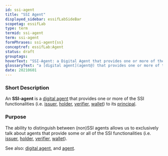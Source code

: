 ```yaml
---
id: ssi-agent
title: "SSI Agent"
displayed_sidebar: essifLabSideBar
scopetag: essifLab
type: term
termid: ssi-agent
term: ssi-agent
formPhrases: ssi-agent{ss}
conceptref: essifLab:Agent
status: draft
grouptags:
hoverText: "SSI-Agent: a Digital Agent that provides one or more of the SSI functionalities (Issuer, Holder, Verifier, Wallet) to its Principal."
glossaryText: "a [digital agent](agent@) that provides one or more of the [ssi functionalities](ssi-agent@) ([issuer](@), [holder](@), [verifier](@), [wallet](@)) to its [principal](@)."
date: 20210601
---
```


### Short Description
An **SSI-agent** is a [digital agent](agent@) that provides one or more of the SSI functionalities (i.e. [issuer](@), [holder](@), [verifier](@), [wallet](@)) to its [principal](@).

### Purpose

The ability to distinguish between (non)SSI agents allows us to exclusively talk about agents that provide some or all of the SSI functionalities (i.e. [issuer](@), [holder](@), [verifier](@), [wallet](@)).

See also: [digital agent](agent@), and [agent](@).
